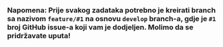 ### Napomena: Prije svakog zadataka potrebno je kreirati branch sa nazivom `feature/#1` na osnovu `develop` branch-a, gdje je `#1` broj GitHub issue-a koji vam je dodjeljen. Molimo da se pridržavate uputa!
